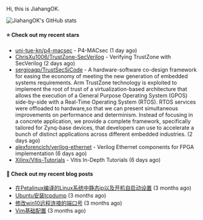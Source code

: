 Hi, this is JiahangOK.

![JiahangOK's GitHub stats](https://github-readme-stats.vercel.app/api?username=jiahangok&count_private=true)

#### ⭐ Check out my recent stars

- [uni-tue-kn/p4-macsec](https://github.com/uni-tue-kn/p4-macsec) - P4-MACsec (1 day ago)
- [ChrisXu1006/TrustZone-SecVerilog](https://github.com/ChrisXu1006/TrustZone-SecVerilog) - Verifying TrustZone with SecVerilog (2 days ago)
- [sergioagp/TrustSecSiCode](https://github.com/sergioagp/TrustSecSiCode) - A hardware-software co-design framework for easing the economy of meeting the new generation of embedded systems requirements. Arm TrustZone technology is exploited to implement the root of trust of a virtualization-based architecture that allows the execution of a General Purpose Operating System (GPOS) side-by-side with a Real-Time Operating System (RTOS). RTOS services were offloaded to hardware,so that we can present simultaneous improvements on performance and determinism. Instead of focusing in a concrete application, we provide a complete framework, specifically tailored for Zynq-base devices, that developers can use to accelerate a bunch of distinct applications across different embedded industries. (2 days ago)
- [alexforencich/verilog-ethernet](https://github.com/alexforencich/verilog-ethernet) - Verilog Ethernet components for FPGA implementation (6 days ago)
- [Xilinx/Vitis-Tutorials](https://github.com/Xilinx/Vitis-Tutorials) - Vitis In-Depth Tutorials (6 days ago)

#### 📜 Check out my recent blog posts

- [在Petalinux编译的Linux系统中静态ip以及开机自启动设置](http://jiahangok.github.io/2021/12/05/Petalinux%E7%BC%96%E8%AF%91%E7%9A%84Linux%E7%B3%BB%E7%BB%9F%E4%B8%AD%E9%9D%99%E6%80%81ip%E4%BB%A5%E5%8F%8A%E5%BC%80%E6%9C%BA%E8%87%AA%E5%90%AF%E5%8A%A8%E8%AE%BE%E7%BD%AE/) (3 months ago)
- [Ubuntu安装tcpdump](http://jiahangok.github.io/2021/12/04/Ubuntu%E5%AE%89%E8%A3%85tcpdump/) (3 months ago)
- [修改win10远程连接的端口号](http://jiahangok.github.io/2021/12/03/%E4%BF%AE%E6%94%B9win10%E8%BF%9C%E7%A8%8B%E8%BF%9E%E6%8E%A5%E7%9A%84%E7%AB%AF%E5%8F%A3%E5%8F%B7/) (3 months ago)
- [Vim基础配置](http://jiahangok.github.io/2021/12/03/Vim%E5%9F%BA%E7%A1%80%E9%85%8D%E7%BD%AE/) (3 months ago)